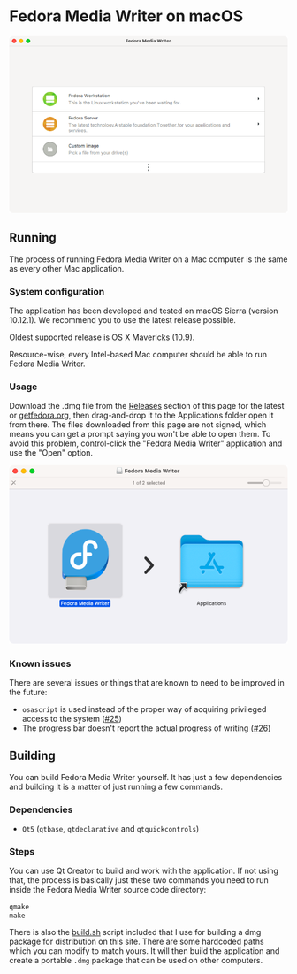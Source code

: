 # Fedora Media Writer on macOS

![Fedora Media Writer on macOS](/dist/screenshots/mac_main.png)

## Running

The process of running Fedora Media Writer on a Mac computer is the same as every other Mac application.

### System configuration

The application has been developed and tested on macOS Sierra (version 10.12.1). We recommend you to use the latest release possible.

Oldest supported release is OS X Mavericks (10.9).

Resource-wise, every Intel-based Mac computer should be able to run Fedora Media Writer.

### Usage

Download the .dmg file from the [Releases](../../releases) section of this page for the latest or [getfedora.org](https://getfedora.org/workstation/download/), then drag-and-drop it to the Applications folder open it from there. The files downloaded from this page are not signed, which means you can get a prompt saying you won't be able to open them.
To avoid this problem, control-click the "Fedora Media Writer" application and use the "Open" option.

![Move the icon to the applications folder and open from there](/dist/screenshots/mac_open.png)


### Known issues 

There are several issues or things that are known to need to be improved in the future:

* `osascript` is used instead of the proper way of acquiring privileged access to the system ([#25](../../issues/25))
* The progress bar doesn't report the actual progress of writing ([#26](../../issues/26))

## Building

You can build Fedora Media Writer yourself. It has just a few dependencies and building it is a matter of just running a few commands.

### Dependencies

* `Qt5` (`qtbase`, `qtdeclarative` and `qtquickcontrols`)

### Steps

You can use Qt Creator to build and work with the application. If not using that, the process is basically just these two commands you need to run inside the Fedora Media Writer source code directory:

```
qmake
make
```

There is also the [build.sh](/dist/mac/build.sh) script included that I use for building a dmg package for distribution on this site. There are some hardcoded paths which you can modify to match yours. It will then build the application and create a portable `.dmg` package that can be used on other computers.
